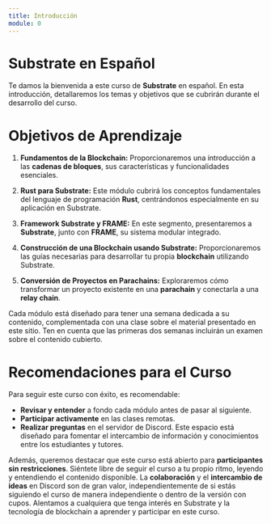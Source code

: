 ```yaml
---
title: Introducción
module: 0
---
```


# Substrate en Español

Te damos la bienvenida a este curso de **Substrate** en español. En esta introducción, detallaremos los temas y objetivos que se cubrirán durante el desarrollo del curso.

# Objetivos de Aprendizaje

1. **Fundamentos de la Blockchain:** Proporcionaremos una introducción a las **cadenas de bloques**, sus características y funcionalidades esenciales.

2. **Rust para Substrate:** Este módulo cubrirá los conceptos fundamentales del lenguaje de programación **Rust**, centrándonos especialmente en su aplicación en Substrate.

3. **Framework Substrate y FRAME:** En este segmento, presentaremos a **Substrate**, junto con **FRAME**, su sistema modular integrado.

4. **Construcción de una Blockchain usando Substrate:** Proporcionaremos las guías necesarias para desarrollar tu propia **blockchain** utilizando Substrate.

5. **Conversión de Proyectos en Parachains:** Exploraremos cómo transformar un proyecto existente en una **parachain** y conectarla a una **relay chain**.

Cada módulo está diseñado para tener una semana dedicada a su contenido, complementada con una clase sobre el material presentado en este sitio. Ten en cuenta que las primeras dos semanas incluirán un examen sobre el contenido cubierto.

# Recomendaciones para el Curso

Para seguir este curso con éxito, es recomendable:

- **Revisar y entender** a fondo cada módulo antes de pasar al siguiente.
- **Participar activamente** en las clases remotas.
- **Realizar preguntas** en el servidor de Discord. Este espacio está diseñado para fomentar el intercambio de información y conocimientos entre los estudiantes y tutores.

Además, queremos destacar que este curso está abierto para **participantes sin restricciones**. Siéntete libre de seguir el curso a tu propio ritmo, leyendo y entendiendo el contenido disponible. La **colaboración** y el **intercambio de ideas** en Discord son de gran valor, independientemente de si estás siguiendo el curso de manera independiente o dentro de la versión con cupos. Alentamos a cualquiera que tenga interés en Substrate y la tecnología de blockchain a aprender y participar en este curso.
